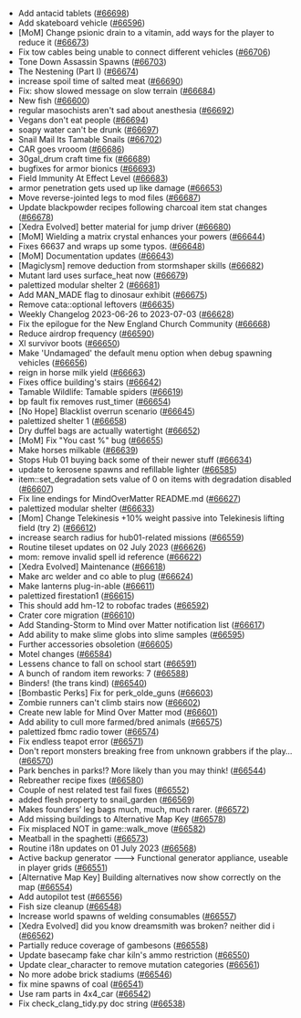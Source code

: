 * Add antacid tablets ([#66698](https://github.com/CleverRaven/Cataclysm-DDA/pull/66698))
* Add skateboard vehicle ([#66596](https://github.com/CleverRaven/Cataclysm-DDA/pull/66596))
* [MoM] Change psionic drain to a vitamin, add ways for the player to reduce it ([#66673](https://github.com/CleverRaven/Cataclysm-DDA/pull/66673))
* Fix tow cables being unable to connect different vehicles ([#66706](https://github.com/CleverRaven/Cataclysm-DDA/pull/66706))
* Tone Down Assassin Spawns ([#66703](https://github.com/CleverRaven/Cataclysm-DDA/pull/66703))
* The Nestening (Part I) ([#66674](https://github.com/CleverRaven/Cataclysm-DDA/pull/66674))
* increase spoil time of salted meat ([#66690](https://github.com/CleverRaven/Cataclysm-DDA/pull/66690))
* Fix: show slowed message on slow terrain ([#66684](https://github.com/CleverRaven/Cataclysm-DDA/pull/66684))
* New fish ([#66600](https://github.com/CleverRaven/Cataclysm-DDA/pull/66600))
* regular masochists aren't sad about anesthesia ([#66692](https://github.com/CleverRaven/Cataclysm-DDA/pull/66692))
* Vegans don't eat people ([#66694](https://github.com/CleverRaven/Cataclysm-DDA/pull/66694))
* soapy water can't be drunk ([#66697](https://github.com/CleverRaven/Cataclysm-DDA/pull/66697))
* Snail Mail Its Tamable Snails ([#66702](https://github.com/CleverRaven/Cataclysm-DDA/pull/66702))
* CAR goes vrooom ([#66686](https://github.com/CleverRaven/Cataclysm-DDA/pull/66686))
* 30gal_drum craft time fix ([#66689](https://github.com/CleverRaven/Cataclysm-DDA/pull/66689))
* bugfixes for armor bionics ([#66693](https://github.com/CleverRaven/Cataclysm-DDA/pull/66693))
* Field Immunity At Effect Level ([#66683](https://github.com/CleverRaven/Cataclysm-DDA/pull/66683))
* armor penetration gets used up like damage ([#66653](https://github.com/CleverRaven/Cataclysm-DDA/pull/66653))
* Move reverse-jointed legs to mod files ([#66687](https://github.com/CleverRaven/Cataclysm-DDA/pull/66687))
* Update blackpowder recipes following charcoal item stat changes ([#66678](https://github.com/CleverRaven/Cataclysm-DDA/pull/66678))
* [Xedra Evolved] better material for jump driver ([#66680](https://github.com/CleverRaven/Cataclysm-DDA/pull/66680))
* [MoM] Wielding a matrix crystal enhances your powers ([#66644](https://github.com/CleverRaven/Cataclysm-DDA/pull/66644))
* Fixes 66637 and wraps up some typos. ([#66648](https://github.com/CleverRaven/Cataclysm-DDA/pull/66648))
* [MoM] Documentation updates ([#66643](https://github.com/CleverRaven/Cataclysm-DDA/pull/66643))
* [Magiclysm] remove deduction from stormshaper skills ([#66682](https://github.com/CleverRaven/Cataclysm-DDA/pull/66682))
* Mutant lard uses surface_heat now ([#66679](https://github.com/CleverRaven/Cataclysm-DDA/pull/66679))
* palettized modular shelter 2 ([#66681](https://github.com/CleverRaven/Cataclysm-DDA/pull/66681))
* Add MAN_MADE flag to dinosaur exhibit ([#66675](https://github.com/CleverRaven/Cataclysm-DDA/pull/66675))
* Remove cata::optional leftovers ([#66635](https://github.com/CleverRaven/Cataclysm-DDA/pull/66635))
* Weekly Changelog 2023-06-26 to 2023-07-03 ([#66628](https://github.com/CleverRaven/Cataclysm-DDA/pull/66628))
* Fix the epilogue for the New England Church Community ([#66668](https://github.com/CleverRaven/Cataclysm-DDA/pull/66668))
* Reduce airdrop frequency ([#66590](https://github.com/CleverRaven/Cataclysm-DDA/pull/66590))
* Xl survivor boots ([#66650](https://github.com/CleverRaven/Cataclysm-DDA/pull/66650))
* Make 'Undamaged' the default menu option when debug spawning vehicles ([#66656](https://github.com/CleverRaven/Cataclysm-DDA/pull/66656))
* reign in horse milk yield ([#66663](https://github.com/CleverRaven/Cataclysm-DDA/pull/66663))
* Fixes office building's stairs ([#66642](https://github.com/CleverRaven/Cataclysm-DDA/pull/66642))
* Tamable Wildlife: Tamable spiders ([#66619](https://github.com/CleverRaven/Cataclysm-DDA/pull/66619))
* bp fault fix removes rust_timer ([#66654](https://github.com/CleverRaven/Cataclysm-DDA/pull/66654))
* [No Hope] Blacklist overrun scenario ([#66645](https://github.com/CleverRaven/Cataclysm-DDA/pull/66645))
* palettized shelter 1 ([#66658](https://github.com/CleverRaven/Cataclysm-DDA/pull/66658))
* Dry duffel bags are actually watertight ([#66652](https://github.com/CleverRaven/Cataclysm-DDA/pull/66652))
* [MoM] Fix "You cast %" bug ([#66655](https://github.com/CleverRaven/Cataclysm-DDA/pull/66655))
* Make horses milkable ([#66639](https://github.com/CleverRaven/Cataclysm-DDA/pull/66639))
* Stops Hub 01 buying back some of their newer stuff ([#66634](https://github.com/CleverRaven/Cataclysm-DDA/pull/66634))
* update to kerosene spawns and refillable lighter ([#66585](https://github.com/CleverRaven/Cataclysm-DDA/pull/66585))
* item::set_degradation sets value of 0 on items with degradation disabled ([#66607](https://github.com/CleverRaven/Cataclysm-DDA/pull/66607))
* Fix line endings for MindOverMatter README.md ([#66627](https://github.com/CleverRaven/Cataclysm-DDA/pull/66627))
* palettized modular shelter ([#66633](https://github.com/CleverRaven/Cataclysm-DDA/pull/66633))
* [Mom] Change Telekinesis +10% weight passive into Telekinesis lifting field (try 2) ([#66612](https://github.com/CleverRaven/Cataclysm-DDA/pull/66612))
* increase search radius for hub01-related missions ([#66559](https://github.com/CleverRaven/Cataclysm-DDA/pull/66559))
* Routine tileset updates on 02 July 2023 ([#66626](https://github.com/CleverRaven/Cataclysm-DDA/pull/66626))
* mom: remove invalid spell id reference ([#66622](https://github.com/CleverRaven/Cataclysm-DDA/pull/66622))
* [Xedra Evolved] Maintenance ([#66618](https://github.com/CleverRaven/Cataclysm-DDA/pull/66618))
* Make arc welder and co able to plug ([#66624](https://github.com/CleverRaven/Cataclysm-DDA/pull/66624))
* Make lanterns plug-in-able ([#66611](https://github.com/CleverRaven/Cataclysm-DDA/pull/66611))
* palettized firestation1 ([#66615](https://github.com/CleverRaven/Cataclysm-DDA/pull/66615))
* This should add hm-12 to robofac trades ([#66592](https://github.com/CleverRaven/Cataclysm-DDA/pull/66592))
* Crater core migration ([#66610](https://github.com/CleverRaven/Cataclysm-DDA/pull/66610))
* Add Standing-Storm to Mind over Matter notification list ([#66617](https://github.com/CleverRaven/Cataclysm-DDA/pull/66617))
* Add ability to make slime globs into slime samples ([#66595](https://github.com/CleverRaven/Cataclysm-DDA/pull/66595))
* Further accessories obsoletion ([#66605](https://github.com/CleverRaven/Cataclysm-DDA/pull/66605))
* Motel changes ([#66584](https://github.com/CleverRaven/Cataclysm-DDA/pull/66584))
* Lessens chance to fall on school start ([#66591](https://github.com/CleverRaven/Cataclysm-DDA/pull/66591))
* A bunch of random item reworks: 7 ([#66588](https://github.com/CleverRaven/Cataclysm-DDA/pull/66588))
* Binders! (the trans kind) ([#66540](https://github.com/CleverRaven/Cataclysm-DDA/pull/66540))
* [Bombastic Perks] Fix for perk_olde_guns ([#66603](https://github.com/CleverRaven/Cataclysm-DDA/pull/66603))
* Zombie runners can't climb stairs now ([#66602](https://github.com/CleverRaven/Cataclysm-DDA/pull/66602))
* Create new lable for Mind Over Matter mod ([#66601](https://github.com/CleverRaven/Cataclysm-DDA/pull/66601))
* Add ability to cull more farmed/bred animals ([#66575](https://github.com/CleverRaven/Cataclysm-DDA/pull/66575))
* palettized fbmc radio tower ([#66574](https://github.com/CleverRaven/Cataclysm-DDA/pull/66574))
* Fix endless teapot error ([#66571](https://github.com/CleverRaven/Cataclysm-DDA/pull/66571))
* Don't report monsters breaking free from unknown grabbers if the play… ([#66570](https://github.com/CleverRaven/Cataclysm-DDA/pull/66570))
* Park benches in parks!? More likely than you may think! ([#66544](https://github.com/CleverRaven/Cataclysm-DDA/pull/66544))
* Rebreather recipe fixes ([#66580](https://github.com/CleverRaven/Cataclysm-DDA/pull/66580))
* Couple of nest related test fail fixes ([#66552](https://github.com/CleverRaven/Cataclysm-DDA/pull/66552))
* added flesh property to snail_garden ([#66569](https://github.com/CleverRaven/Cataclysm-DDA/pull/66569))
* Makes founders’ leg bags much, much, much rarer. ([#66572](https://github.com/CleverRaven/Cataclysm-DDA/pull/66572))
* Add missing buildings to Alternative Map Key ([#66578](https://github.com/CleverRaven/Cataclysm-DDA/pull/66578))
* Fix misplaced NOT in game::walk_move ([#66582](https://github.com/CleverRaven/Cataclysm-DDA/pull/66582))
* Meatball in the spaghetti ([#66573](https://github.com/CleverRaven/Cataclysm-DDA/pull/66573))
* Routine i18n updates on 01 July 2023 ([#66568](https://github.com/CleverRaven/Cataclysm-DDA/pull/66568))
* Active backup generator ---> Functional generator appliance, useable in player grids ([#66551](https://github.com/CleverRaven/Cataclysm-DDA/pull/66551))
* [Alternative Map Key] Building alternatives now show correctly on the map ([#66554](https://github.com/CleverRaven/Cataclysm-DDA/pull/66554))
* Add autopilot test ([#66556](https://github.com/CleverRaven/Cataclysm-DDA/pull/66556))
* Fish size cleanup ([#66548](https://github.com/CleverRaven/Cataclysm-DDA/pull/66548))
* Increase world spawns of welding consumables ([#66557](https://github.com/CleverRaven/Cataclysm-DDA/pull/66557))
* [Xedra Evolved] did you know dreamsmith was broken? neither did i ([#66562](https://github.com/CleverRaven/Cataclysm-DDA/pull/66562))
* Partially reduce coverage of gambesons ([#66558](https://github.com/CleverRaven/Cataclysm-DDA/pull/66558))
* Update basecamp fake char kiln's ammo restriction ([#66550](https://github.com/CleverRaven/Cataclysm-DDA/pull/66550))
* Update clear_character to remove mutation categories ([#66561](https://github.com/CleverRaven/Cataclysm-DDA/pull/66561))
* No more adobe brick stadiums ([#66546](https://github.com/CleverRaven/Cataclysm-DDA/pull/66546))
* fix mine spawns of coal ([#66541](https://github.com/CleverRaven/Cataclysm-DDA/pull/66541))
* Use ram parts in 4x4_car ([#66542](https://github.com/CleverRaven/Cataclysm-DDA/pull/66542))
* Fix check_clang_tidy.py doc string ([#66538](https://github.com/CleverRaven/Cataclysm-DDA/pull/66538))
